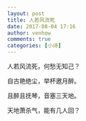 ```yaml
---
layout: post
title: 人若风流死
date: 2017-08-04 17:16
author: venhow
comments: true
categories: [小诗]
---
```

人若风流死，何愁无知己？

自古艳绝尘，举杯邀月醉。

且醉且抚琴，音塞三天地。

天地萧杀气，能有几人回？
